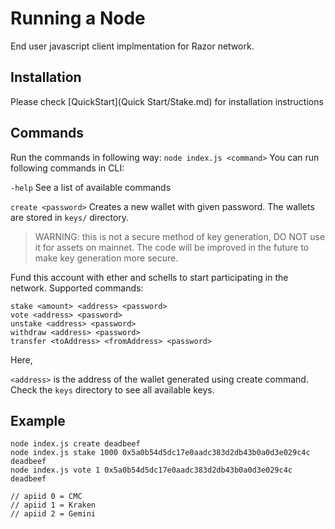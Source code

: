 # Running a Node
End user javascript client implmentation  for Razor network.
## Installation

Please check [QuickStart](Quick Start/Stake.md) for installation instructions

## Commands
Run the commands in following way:
    `node index.js <command>`
You can run following commands in CLI:

`-help` See a list of available commands

`create <password>`  Creates a new wallet with given password. The wallets are stored in `keys/` directory.

>WARNING: this is not a secure method of key generation, DO NOT use it for assets on mainnet.
The code will be improved in the future to make key generation more secure.

Fund this account with ether and schells to start participating in the network.
Supported commands:

    stake <amount> <address> <password>
    vote <address> <password>
    unstake <address> <password>
    withdraw <address> <password>
    transfer <toAddress> <fromAddress> <password>
Here,

`<address>` is the address of the wallet generated using create command. Check the `keys` directory to see all available keys.


## Example

    node index.js create deadbeef
    node index.js stake 1000 0x5a0b54d5dc17e0aadc383d2db43b0a0d3e029c4c deadbeef
    node index.js vote 1 0x5a0b54d5dc17e0aadc383d2db43b0a0d3e029c4c deadbeef

    // apiid 0 = CMC
    // apiid 1 = Kraken
    // apiid 2 = Gemini
